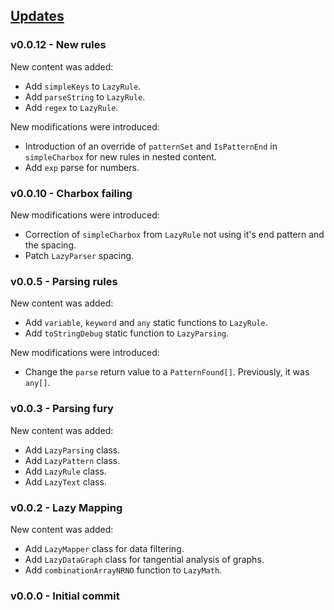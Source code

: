 ## [Updates](#updates)

### v0.0.12 - New rules

New content was added:
- Add `simpleKeys` to `LazyRule`.
- Add `parseString` to `LazyRule`.
- Add `regex` to `LazyRule`.

New modifications were introduced:
- Introduction of an override of `patternSet` and `IsPatternEnd` in `simpleCharbox` for new rules in nested content.
- Add `exp` parse for numbers.

### v0.0.10 - Charbox failing

New modifications were introduced:
- Correction of `simpleCharbox` from `LazyRule` not using it's end pattern and the spacing.
- Patch `LazyParser` spacing.

### v0.0.5 - Parsing rules

New content was added:
- Add `variable`, `keyword` and `any` static functions to `LazyRule`.
- Add `toStringDebug` static function to `LazyParsing`.

New modifications were introduced:
- Change the `parse` return value to a `PatternFound[]`. Previously, it was `any[]`.

### v0.0.3 - Parsing fury

New content was added:
- Add `LazyParsing` class.
- Add `LazyPattern` class.
- Add `LazyRule` class.
- Add `LazyText` class.

### v0.0.2 - Lazy Mapping

New content was added:
- Add `LazyMapper` class for data filtering.
- Add `LazyDataGraph` class for tangential analysis of graphs.
- Add `combinationArrayNRNO` function to `LazyMath`.

### v0.0.0 - Initial commit

